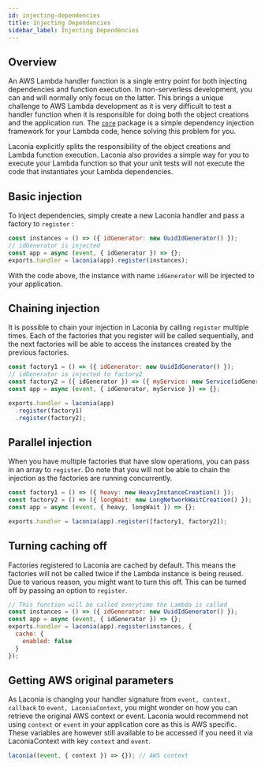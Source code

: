 ```yaml
---
id: injecting-dependencies
title: Injecting Dependencies
sidebar_label: Injecting Dependencies
---
```


## Overview

An AWS Lambda handler function is a single entry point for both injecting
dependencies and function execution. In non-serverless development, you can and
will normally only focus on the latter. This brings a unique challenge to AWS
Lambda development as it is very difficult to test a handler function when it is
responsible for doing both the object creations and the application run. The
[`core`](api/core.md) package is a simple dependency injection framework for
your Lambda code, hence solving this problem for you.

Laconia explicitly splits the responsibility of the object creations and Lambda
function execution. Laconia also provides a simple way for you to execute your
Lambda function so that your unit tests will not execute the code that
instantiates your Lambda dependencies.

## Basic injection

To inject dependencies, simply create a new Laconia handler and pass a factory
to `register` :

```js
const instances = () => ({ idGenerator: new UuidIdGenerator() });
// idGenerator is injected
const app = async (event, { idGenerator }) => {};
exports.handler = laconia(app).register(instances);
```

With the code above, the instance with name `idGenerator` will be injected to
your application.

## Chaining injection

It is possible to chain your injection in Laconia by calling `register` multiple
times. Each of the factories that you register will be called sequentially, and
the next factories will be able to access the instances created by the previous
factories.

```js
const factory1 = () => ({ idGenerator: new UuidIdGenerator() });
// idGenerator is injected to factory2
const factory2 = ({ idGenerator }) => ({ myService: new Service(idGenerator) });
const app = async (event, { idGenerator, myService }) => {};

exports.handler = laconia(app)
  .register(factory1)
  .register(factory2);
```

## Parallel injection

When you have multiple factories that have slow operations, you can pass in an
array to `register`. Do note that you will not be able to chain the injection as
the factories are running concurrently.

```js
const factory1 = () => ({ heavy: new HeavyInstanceCreation() });
const factory2 = () => ({ longWait: new LongNetworkWaitCreation() });
const app = async (event, { heavy, longWait }) => {};

exports.handler = laconia(app).register([factory1, factory2]);
```

## Turning caching off

Factories registered to Laconia are cached by default. This means the factories
will not be called twice if the Lambda instance is being reused. Due to various
reason, you might want to turn this off. This can be turned off by passing an
option to `register`.

```js
// This function will be called everytime the Lambda is called
const instances = () => ({ idGenerator: new UuidIdGenerator() });
const app = async (event, { idGenerator }) => {};
exports.handler = laconia(app).register(instances, {
  cache: {
    enabled: false
  }
});
```

## Getting AWS original parameters

As Laconia is changing your handler signature from `event, context, callback` to
`event, LaconiaContext`, you might wonder on how you can retrieve the original
AWS context or event. Laconia would recommend not using `context` or `event` in
your application core as this is AWS specific. These variables are however still
available to be accessed if you need it via LaconiaContext with key `context`
and `event`.

```js
laconia((event, { context }) => {}); // AWS context
```
